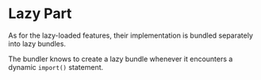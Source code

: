 # Lazy Part

As for the lazy-loaded features, their implementation is bundled separately into lazy bundles.

The bundler knows to create a lazy bundle whenever it encounters a dynamic `import()` statement.
